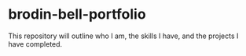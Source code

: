 # brodin-bell-portfolio
This repository will outline who I am, the skills I have, and the projects I have completed.
